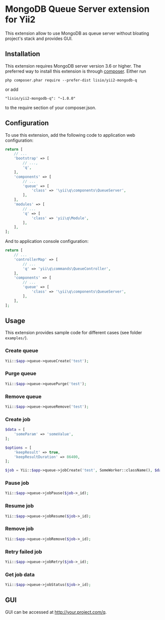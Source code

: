 # MongoDB Queue Server extension for Yii2

This extension allow to use MongoDB as queue server without bloating project's stack and provides GUI.

Installation
------------
This extension requires MongoDB server version 3.6 or higher.
The preferred way to install this extension is through [composer](http://getcomposer.org/download/).
Either run

```
php composer.phar require --prefer-dist lisio/yii2-mongodb-q
```
or add
```
"lisio/yii2-mongodb-q": "~1.0.0"
```
to the require section of your composer.json.

Configuration
-------------
To use this extension, add the following code to application web configuration:
```php
return [
    // ...
    'bootstrap' => [
        // ...,
        'q',
    ],
    'components' => [
        // ...
        'queue' => [
            'class' => '\yii\q\components\QueueServer',
        ],
    ],
    'modules' => [
        // ...
        'q' => [
            'class' => 'yii\q\Module',
        ],
    ],
];
```
And to application console configuration:
```php
return [
    // ...
    'controllerMap' => [
        // ...
        'q' => 'yii\q\commands\QueueController',
    ],
    'components' => [
        // ...
        'queue' => [
            'class' => '\yii\q\components\QueueServer',
        ],
    ],
];
```

Usage
-----

This extension provides sample code for different cases (see folder `examples/`).

### Create queue
```php
Yii::$app->queue->queueCreate('test');
```

### Purge queue
```php
Yii::$app->queue->queuePurge('test');
```

### Remove queue
```php
Yii::$app->queue->queueRemove('test');
```

### Create job
```php
$data = [
    'someParam' => 'someValue',
];

$options = [
    'keepResult' => true,
    'keepResultDuration' => 86400,
];

$job = Yii::$app->queue->jobCreate('test', SomeWorker::className(), $data, $options);
```

### Pause job
```php
Yii::$app->queue->jobPause($job->_id);
```

### Resume job
```php
Yii::$app->queue->jobResume($job->_id);
```

### Remove job
```php
Yii::$app->queue->jobRemove($job->_id);
```

### Retry failed job
```php
Yii::$app->queue->jobRetry($job->_id);
```

### Get job data
```php
Yii::$app->queue->jobStatus($job->_id);
```

GUI
-----

GUI can be accessed at http://your.project.com/q.
